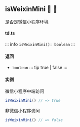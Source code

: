 ## isWeixinMini :tada: :100: 
是否是微信小程序环境
#### td.ts
::: info
`isWeixinMini(): boolean`
:::
#### 返回 
- `boolean` 
::: tip
true | false
:::
#### 实例 
微信小程序中端访问


```ts
isWeixinMini() // => true
```
非微信小程序访问


```ts
isWeixinMini() // => false
```
